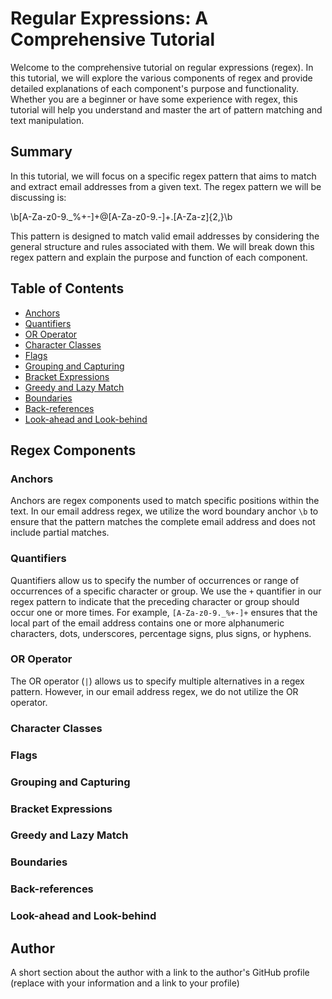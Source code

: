 # Regular Expressions: A Comprehensive Tutorial

Welcome to the comprehensive tutorial on regular expressions (regex). In this tutorial, we will explore the various components of regex and provide detailed explanations of each component's purpose and functionality. Whether you are a beginner or have some experience with regex, this tutorial will help you understand and master the art of pattern matching and text manipulation.
## Summary
In this tutorial, we will focus on a specific regex pattern that aims to match and extract email addresses from a given text. The regex pattern we will be discussing is:

\b[A-Za-z0-9._%+-]+@[A-Za-z0-9.-]+\.[A-Za-z]{2,}\b

This pattern is designed to match valid email addresses by considering the general structure and rules associated with them. We will break down this regex pattern and explain the purpose and function of each component.


## Table of Contents

- [Anchors](#anchors)
- [Quantifiers](#quantifiers)
- [OR Operator](#or-operator)
- [Character Classes](#character-classes)
- [Flags](#flags)
- [Grouping and Capturing](#grouping-and-capturing)
- [Bracket Expressions](#bracket-expressions)
- [Greedy and Lazy Match](#greedy-and-lazy-match)
- [Boundaries](#boundaries)
- [Back-references](#back-references)
- [Look-ahead and Look-behind](#look-ahead-and-look-behind)

## Regex Components

### Anchors

Anchors are regex components used to match specific positions within the text. In our email address regex, we utilize the word boundary anchor `\b` to ensure that the pattern matches the complete email address and does not include partial matches.

### Quantifiers
Quantifiers allow us to specify the number of occurrences or range of occurrences of a specific character or group. We use the `+` quantifier in our regex pattern to indicate that the preceding character or group should occur one or more times. For example, `[A-Za-z0-9._%+-]+` ensures that the local part of the email address contains one or more alphanumeric characters, dots, underscores, percentage signs, plus signs, or hyphens.
### OR Operator
 
 The OR operator (`|`) allows us to specify multiple alternatives in a regex pattern. However, in our email address regex, we do not utilize the OR operator.
### Character Classes

### Flags

### Grouping and Capturing

### Bracket Expressions

### Greedy and Lazy Match

### Boundaries

### Back-references

### Look-ahead and Look-behind

## Author

A short section about the author with a link to the author's GitHub profile (replace with your information and a link to your profile)
